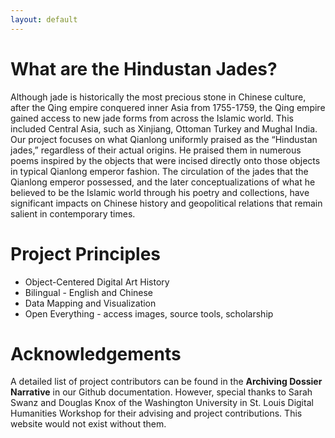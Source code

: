 ```yaml
---
layout: default
---
```

# What are the Hindustan Jades? #

Although jade is historically the most precious stone in Chinese culture, after the Qing empire conquered inner Asia from 1755-1759, the Qing empire gained access to new jade forms from across the Islamic world. This included Central Asia, such as Xinjiang, Ottoman Turkey and Mughal India. Our project focuses on what Qianlong uniformly praised as the “Hindustan jades,” regardless of their actual origins. He praised them in numerous poems inspired by the objects that were incised directly onto those objects in typical Qianlong emperor fashion.
The circulation of the jades that the Qianlong emperor possessed, and the later conceptualizations of what he believed to be the Islamic world through his poetry and collections, have significant impacts on Chinese history and geopolitical relations that remain salient in contemporary times. 

# Project Principles #
* Object-Centered Digital Art History
* Bilingual - English and Chinese
* Data Mapping and Visualization
* Open Everything - access images, source tools, scholarship

# Acknowledgements # 
A detailed list of project contributors can be found in the **Archiving Dossier Narrative** in our Github documentation. However, special thanks to Sarah Swanz and Douglas Knox of the Washington University in St. Louis Digital Humanities Workshop for their advising and project contributions. This website would not exist without them.
